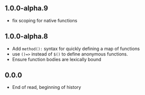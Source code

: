 ## 1.0.0-alpha.9

- fix scoping for native functions

## 1.0.0-alpha.8

- Add `method():` syntax for quickly defining a map of functions
- use `()=>` instead of `$()` to define anonymous functions.
- Ensure function bodies are lexically bound

## 0.0.0

- End of read, beginning of history
